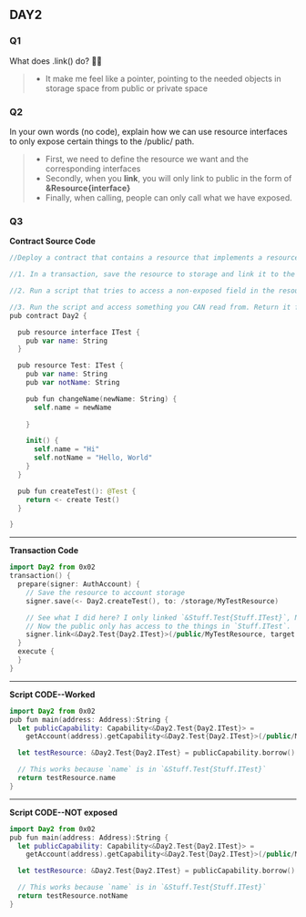 ## DAY2

### Q1
What does .link() do? 🐱‍👓
> - It make me feel like a pointer, pointing to the needed objects in storage space from public or private space

### Q2
In your own words (no code), explain how we can use resource interfaces to only expose certain things to the /public/ path.
> - First, we need to define the resource we want and the corresponding interfaces
> - Secondly, when you **link**, you will only link to public in the form of **&Resource{interface}** 
> - Finally, when calling, people can only call what we have exposed.


### Q3

**Contract Source Code**
```swift
//Deploy a contract that contains a resource that implements a resource interface. Then, do the following:

//1. In a transaction, save the resource to storage and link it to the public with the restrictive interface.

//2. Run a script that tries to access a non-exposed field in the resource interface, and see the error pop up.

//3. Run the script and access something you CAN read from. Return it from the script.
pub contract Day2 {

  pub resource interface ITest {
    pub var name: String
  }

  pub resource Test: ITest {
    pub var name: String
    pub var notName: String

    pub fun changeName(newName: String) {
      self.name = newName
      
    }

    init() {
      self.name = "Hi"
      self.notName = "Hello, World"
    }
  }

  pub fun createTest(): @Test {
    return <- create Test()
  }

}
```
---
**Transaction Code**
```swift
import Day2 from 0x02
transaction() {
  prepare(signer: AuthAccount) {
    // Save the resource to account storage
    signer.save(<- Day2.createTest(), to: /storage/MyTestResource)

    // See what I did here? I only linked `&Stuff.Test{Stuff.ITest}`, NOT `&Stuff.Test`.
    // Now the public only has access to the things in `Stuff.ITest`.
    signer.link<&Day2.Test{Day2.ITest}>(/public/MyTestResource, target: /storage/MyTestResource)
  }
  execute {
  }
}
```
---
**Script CODE--Worked**
```swift
import Day2 from 0x02
pub fun main(address: Address):String {
  let publicCapability: Capability<&Day2.Test{Day2.ITest}> =
    getAccount(address).getCapability<&Day2.Test{Day2.ITest}>(/public/MyTestResource)

  let testResource: &Day2.Test{Day2.ITest} = publicCapability.borrow() ?? panic("The capability doesn't exist or you did not specify the right type when you got the capability.")

  // This works because `name` is in `&Stuff.Test{Stuff.ITest}`
  return testResource.name
}
```
---
**Script CODE--NOT exposed**
```swift
import Day2 from 0x02
pub fun main(address: Address):String {
  let publicCapability: Capability<&Day2.Test{Day2.ITest}> =
    getAccount(address).getCapability<&Day2.Test{Day2.ITest}>(/public/MyTestResource)

  let testResource: &Day2.Test{Day2.ITest} = publicCapability.borrow() ?? panic("The capability doesn't exist or you did not specify the right type when you got the capability.")

  // This works because `name` is in `&Stuff.Test{Stuff.ITest}`
  return testResource.notName
}
```